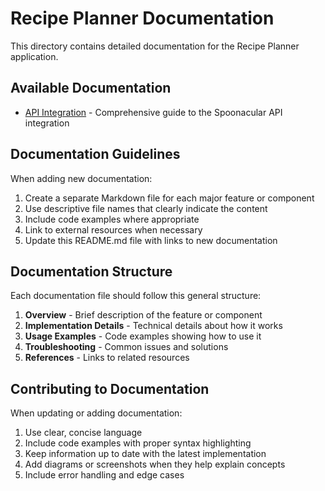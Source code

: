 # Recipe Planner Documentation

This directory contains detailed documentation for the Recipe Planner application.

## Available Documentation

- [API Integration](api-integration.md) - Comprehensive guide to the Spoonacular API integration

## Documentation Guidelines

When adding new documentation:

1. Create a separate Markdown file for each major feature or component
2. Use descriptive file names that clearly indicate the content
3. Include code examples where appropriate
4. Link to external resources when necessary
5. Update this README.md file with links to new documentation

## Documentation Structure

Each documentation file should follow this general structure:

1. **Overview** - Brief description of the feature or component
2. **Implementation Details** - Technical details about how it works
3. **Usage Examples** - Code examples showing how to use it
4. **Troubleshooting** - Common issues and solutions
5. **References** - Links to related resources

## Contributing to Documentation

When updating or adding documentation:

1. Use clear, concise language
2. Include code examples with proper syntax highlighting
3. Keep information up to date with the latest implementation
4. Add diagrams or screenshots when they help explain concepts
5. Include error handling and edge cases 